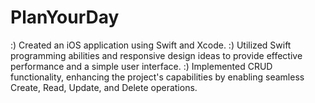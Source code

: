 # PlanYourDay


:) Created an iOS application using Swift and Xcode.
:) Utilized Swift programming abilities and responsive design ideas to provide effective performance and a simple user interface.
:) Implemented CRUD functionality, enhancing the project's capabilities by enabling seamless Create, Read, Update, and Delete operations.
